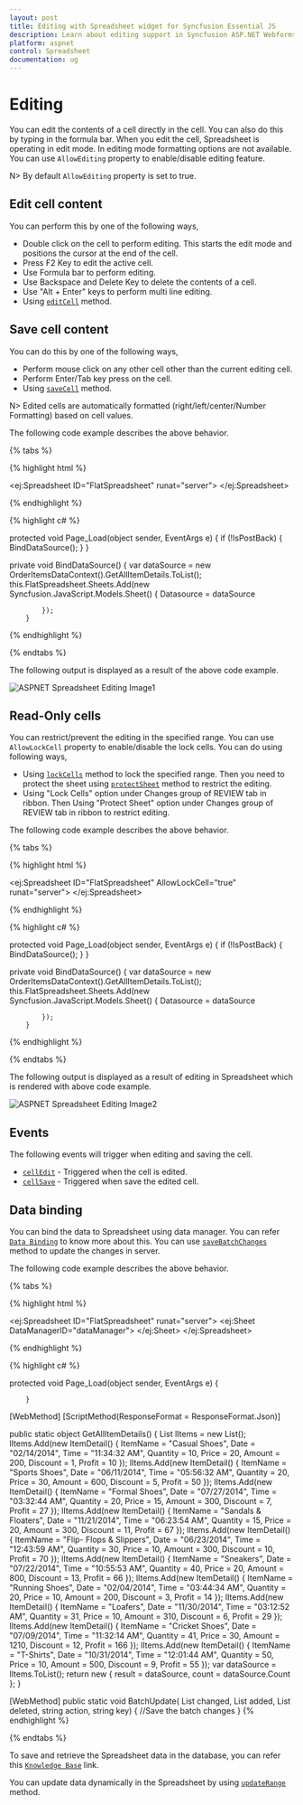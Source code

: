 ```yaml
---
layout: post
title: Editing with Spreadsheet widget for Syncfusion Essential JS
description: Learn about editing support in Syncfusion ASP.NET Webforms Spreadsheet control and more details. 
platform: aspnet
control: Spreadsheet
documentation: ug
---
```


# Editing 

You can edit the contents of a cell directly in the cell. You can also do this by typing in the formula bar. When you edit the cell, Spreadsheet is operating in edit mode. In editing mode formatting options are not available. You can use `AllowEditing` property to enable/disable editing feature.

N> By default `AllowEditing` property is set to true.

## Edit cell content

You can perform this by one of the following ways,

* Double click on the cell to perform editing. This starts the edit mode and positions the cursor at the end of the cell.
* Press F2 Key to edit the active cell.
* Use Formula bar to perform editing.
* Use Backspace and Delete Key to delete the contents of a cell.
* Use "Alt + Enter" keys to perform multi line editing.
* Using [`editCell`](https://help.syncfusion.com/api/js/ejspreadsheet#methods:xledit-editcell "editCell") method.

## Save cell content

You can do this by one of the following ways,

* Perform mouse click on any other cell other than the current editing cell.
* Perform Enter/Tab key press on the cell.
* Using [`saveCell`](https://help.syncfusion.com/api/js/ejspreadsheet#methods:xledit-savecell "saveCell") method.

N> Edited cells are automatically formatted (right/left/center/Number Formatting) based on cell values.

The following code example describes the above behavior.

{% tabs %}

{% highlight html %}

<ej:Spreadsheet ID="FlatSpreadsheet" runat="server">
       <ClientSideEvents LoadComplete="loadComplete" />
</ej:Spreadsheet>

<script type="text/javascript">
function loadComplete(args) {
    if(!this.isImport) {
        this.XLEdit.editCell(3, 0, true); // if true, it maintains the existing data otherwise it clears the data.
        //this.XLEdit.saveCell();
    }
}
</script>
{% endhighlight %}



{% highlight c# %}

 protected void Page_Load(object sender, EventArgs e)
        {
            if (!IsPostBack)
            {
                BindDataSource();
            }
        }
 
  private void BindDataSource()
        {
             var dataSource = new OrderItemsDataContext().GetAllItemDetails.ToList();
            this.FlatSpreadsheet.Sheets.Add(new Syncfusion.JavaScript.Models.Sheet()
            {
                Datasource = dataSource

            });
        }
{% endhighlight %}

{% endtabs %}

The following output is displayed as a result of the above code example.

![ASPNET Spreadsheet Editing Image1](Editing_images/Editing_img1.png)

## Read-Only cells

You can restrict/prevent the editing in the specified range. You can use `AllowLockCell` property to enable/disable the lock cells. You can do using following ways,

* Using [`lockCells`](http://help.syncfusion.com/api/js/ejspreadsheet#methods:lockcells "lockCells") method to lock the specified range. Then you need to protect the sheet using [`protectSheet`](https://help.syncfusion.com/api/js/ejspreadsheet#methods:protectsheet "protectSheet") method to restrict the editing.
* Using "Lock Cells" option under Changes group of REVIEW tab in ribbon. Then Using "Protect Sheet" option under Changes group of REVIEW tab in ribbon to restrict editing.

The following code example describes the above behavior.

{% tabs %}

{% highlight html %}

<ej:Spreadsheet ID="FlatSpreadsheet"  AllowLockCell="true" runat="server">
       <ClientSideEvents LoadComplete="loadComplete" />
</ej:Spreadsheet>

<script type="text/javascript">
function loadComplete(args) {
    if(!this.isImport) {
        this.protectSheet(false);
        this.lockCells("A1:A5", true);
        this.protectSheet(true);
    }
}
</script>
{% endhighlight %}


{% highlight c# %}

 protected void Page_Load(object sender, EventArgs e)
        {
            if (!IsPostBack)
            {
                BindDataSource();
            }
        }
 
  private void BindDataSource()
        {
             var dataSource = new OrderItemsDataContext().GetAllItemDetails.ToList();
            this.FlatSpreadsheet.Sheets.Add(new Syncfusion.JavaScript.Models.Sheet()
            {
                Datasource = dataSource

            });
        }
{% endhighlight %}

{% endtabs %}

The following output is displayed as a result of editing in Spreadsheet which is rendered with above code example.

![ASPNET Spreadsheet Editing Image2](Editing_images/Editing_img2.png)

## Events

The following events will trigger when editing and saving the cell. 

* [`cellEdit`](http://help.syncfusion.com/api/js/ejspreadsheet#events:celledit"cellEdit") - Triggered when the cell is edited.
* [`cellSave`](http://help.syncfusion.com/api/js/ejspreadsheet#events:cellsave"cellSave") - Triggered when save the edited cell.

## Data binding

You can bind the data to Spreadsheet using data manager. You can refer [`Data Binding`](https://help.syncfusion.com/aspnet/spreadsheet/data-binding# "Data Binding") to know more about this. You can use [`saveBatchChanges`](https://help.syncfusion.com/api/js/ejspreadsheet#methods:savebatchchanges "saveBatchChanges") method to update the changes in server.  

The following code example describes the above behavior.

{% tabs %}

{% highlight html %}

<div>
   <ej:DataManager ID="dataManager" runat="server"  URL= "GetAllItemDetails" Adaptor= "UrlAdaptor" BatchURL= "BatchUpdate" />
</div>

<ej:Spreadsheet ID="FlatSpreadsheet" runat="server">
   <ClientSideEvents LoadComplete="loadComplete" />
       <Sheets>
          <ej:Sheet DataManagerID="dataManager">
            </ej:Sheet>
     </Sheets>
</ej:Spreadsheet>
<script>
function loadComplete(args) {
    if(!this.isImport) {
        this.XLEdit.updateValue("I2", "amazon");
        this.XLEdit.updateValue("J2", "flipkart");
        this.saveBatchChanges(this.getActiveSheetIndex());
    }
}
</script>
{% endhighlight %}

{% highlight c# %}

 protected void Page_Load(object sender, EventArgs e)
        {
            
        }
[WebMethod]
[ScriptMethod(ResponseFormat = ResponseFormat.Json)]

public static object GetAllItemDetails()
         {
            List<ItemDetail> lItems = new List<ItemDetail>();
            lItems.Add(new ItemDetail() { ItemName = "Casual Shoes", Date = "02/14/2014", Time = "11:34:32 AM", Quantity = 10, Price = 20, Amount = 200, Discount = 1, Profit = 10 });
            lItems.Add(new ItemDetail() { ItemName = "Sports Shoes", Date = "06/11/2014", Time = "05:56:32 AM", Quantity = 20, Price = 30, Amount = 600, Discount = 5, Profit = 50 });
            lItems.Add(new ItemDetail() { ItemName = "Formal Shoes", Date = "07/27/2014", Time = "03:32:44 AM", Quantity = 20, Price = 15, Amount = 300, Discount = 7, Profit = 27 });
            lItems.Add(new ItemDetail() { ItemName = "Sandals & Floaters", Date = "11/21/2014", Time = "06:23:54 AM", Quantity = 15, Price = 20, Amount = 300, Discount = 11, Profit = 67 });
            lItems.Add(new ItemDetail() { ItemName = "Flip- Flops & Slippers", Date = "06/23/2014", Time = "12:43:59 AM", Quantity = 30, Price = 10, Amount = 300, Discount = 10, Profit = 70 });
            lItems.Add(new ItemDetail() { ItemName = "Sneakers", Date = "07/22/2014", Time = "10:55:53 AM", Quantity = 40, Price = 20, Amount = 800, Discount = 13, Profit = 66 });
            lItems.Add(new ItemDetail() { ItemName = "Running Shoes", Date = "02/04/2014", Time = "03:44:34 AM", Quantity = 20, Price = 10, Amount = 200, Discount = 3, Profit = 14 });
            lItems.Add(new ItemDetail() { ItemName = "Loafers", Date = "11/30/2014", Time = "03:12:52 AM", Quantity = 31, Price = 10, Amount = 310, Discount = 6, Profit = 29 });
            lItems.Add(new ItemDetail() { ItemName = "Cricket Shoes", Date = "07/09/2014", Time = "11:32:14 AM", Quantity = 41, Price = 30, Amount = 1210, Discount = 12, Profit = 166 });
            lItems.Add(new ItemDetail() { ItemName = "T-Shirts", Date = "10/31/2014", Time = "12:01:44 AM", Quantity = 50, Price = 10, Amount = 500, Discount = 9, Profit = 55 });
            var dataSource = lItems.ToList();
            return new { result = dataSource, count = dataSource.Count };
        }


[WebMethod]
 public static void BatchUpdate( List<ItemDetail> changed,  List<ItemDetail> added,  List<ItemDetail> deleted, string action, string key)
        {
            //Save the batch changes
        }
{% endhighlight %}

{% endtabs %}

To save and retrieve the Spreadsheet data in the database, you can refer this [`Knowledge Base`](https://support.syncfusion.com/kb/article/6923/how-to-save-and-retrieve-the-spreadsheet-data-in-database "Knowledge Base") link.

You can update data dynamically in the Spreadsheet by using [`updateRange`](https://help.syncfusion.com/api/js/ejspreadsheet#methods:updaterange "updateRange") method.